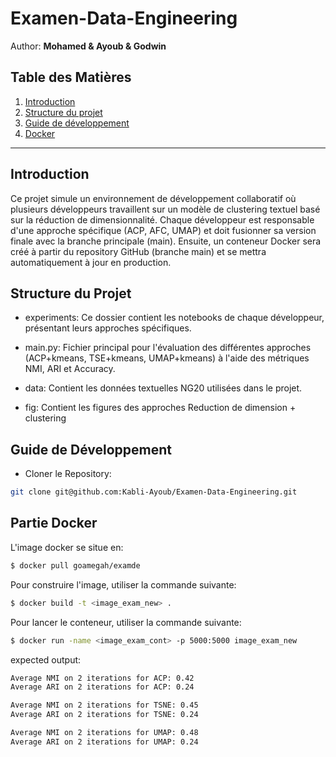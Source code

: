 # Examen-Data-Engineering
Author: **Mohamed & Ayoub & Godwin**

## Table des Matières

1. [Introduction](#introduction)
2. [Structure du projet](#structure-du-projet)
2. [Guide de développement](#guide-de-développement)
3. [Docker](#)

---
## Introduction
Ce projet simule un environnement de développement collaboratif où plusieurs développeurs travaillent sur un modèle de clustering textuel basé sur la réduction de dimensionnalité. Chaque développeur est responsable d'une approche spécifique (ACP, AFC, UMAP) et doit fusionner sa version finale avec la branche principale (main). Ensuite, un conteneur Docker sera créé à partir du repository GitHub (branche main) et se mettra automatiquement à jour en production.

## Structure du Projet
- experiments: Ce dossier contient les notebooks de chaque développeur, présentant leurs approches spécifiques.

- main.py: Fichier principal pour l'évaluation des différentes approches (ACP+kmeans, TSE+kmeans, UMAP+kmeans) à l'aide des métriques NMI, ARI et Accuracy.

- data: Contient les données textuelles NG20 utilisées dans le projet.
- fig: Contient les figures des approches Reduction de dimension + clustering

## Guide de Développement
- Cloner le Repository:

```bash
git clone git@github.com:Kabli-Ayoub/Examen-Data-Engineering.git
```


## Partie Docker

L'image docker se situe en: 
```bash
$ docker pull goamegah/examde
```
Pour construire l'image, utiliser la commande suivante:

```bash
$ docker build -t <image_exam_new> .
```

Pour lancer le conteneur, utiliser la commande suivante:

```bash
$ docker run -name <image_exam_cont> -p 5000:5000 image_exam_new
```
expected output:

```bash
Average NMI on 2 iterations for ACP: 0.42
Average ARI on 2 iterations for ACP: 0.24 

Average NMI on 2 iterations for TSNE: 0.45
Average ARI on 2 iterations for TSNE: 0.24 

Average NMI on 2 iterations for UMAP: 0.48
Average ARI on 2 iterations for UMAP: 0.24 
```